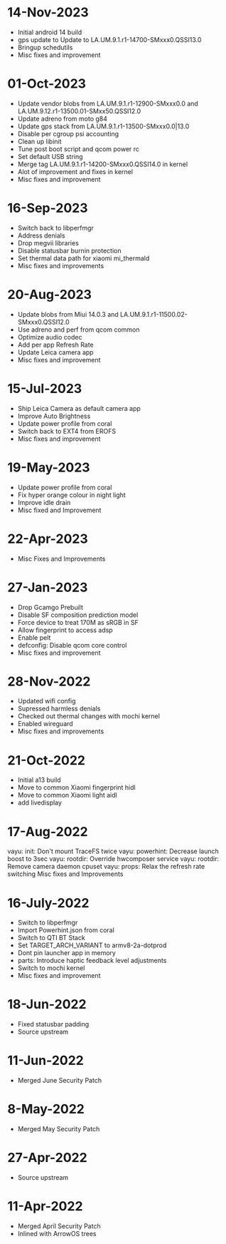# 14-Nov-2023
- Initial android 14 build
- gps update to Update to LA.UM.9.1.r1-14700-SMxxx0.QSSI13.0
- Bringup schedutils
- Misc fixes and improvement

# 01-Oct-2023
- Update vendor blobs from  LA.UM.9.1.r1-12900-SMxxx0.0 and LA.UM.9.12.r1-13500.01-SMxx50.QSSI12.0
- Update adreno from moto g84
- Update gps stack from LA.UM.9.1.r1-13500-SMxxx0.0|13.0
- Disable per cgroup psi accounting
- Clean up libinit
- Tune post boot script and qcom power rc 
- Set default USB string 
- Merge tag LA.UM.9.1.r1-14200-SMxxx0.QSSI14.0 in kernel
- Alot of improvement and fixes in kernel
- Misc fixes and improvement

# 16-Sep-2023
- Switch back to libperfmgr
- Address denials
- Drop megvii libraries
- Disable statusbar burnin protection
- Set thermal data path for xiaomi mi_thermald
- Misc fixes and improvements

# 20-Aug-2023
- Update blobs from Miui 14.0.3 and LA.UM.9.1.r1-11500.02-SMxxx0.QSSI12.0
- Use adreno and perf from qcom common
- Optimize audio codec
- Add per app Refresh Rate
- Update Leica camera app
- Misc fixes and improvement

# 15-Jul-2023
- Ship Leica Camera as default camera app
- Improve Auto Brightness 
- Update power profile from coral
- Switch back to EXT4 from EROFS
- Misc fixes and improvement

# 19-May-2023
- Update power profile from coral
- Fix hyper orange colour in night light
- Improve idle drain
- Misc fixed and Improvement

# 22-Apr-2023
- Misc Fixes and Improvements

# 27-Jan-2023
-  Drop Gcamgo Prebuilt
- Disable SF composition prediction model
- Force device to treat 170M as sRGB in SF
- Allow fingerprint to access adsp
- Enable pelt
- defconfig: Disable qcom core control
- Misc fixes and improvement

# 28-Nov-2022
- Updated wifi config 
- Supressed harmless denials
- Checked out thermal changes with mochi kernel
- Enabled wireguard
- Misc fixes and improvements

# 21-Oct-2022
- Initial a13 build
- Move to common Xiaomi fingerprint hidl
- Move to common Xiaomi light aidl
- add livedisplay

# 17-Aug-2022
vayu: init: Don't mount TraceFS twice
vayu: powerhint: Decrease launch boost to 3sec
vayu: rootdir: Override hwcomposer service
vayu: rootdir: Remove camera daemon cpuset
vayu: props: Relax the refresh rate switching
Misc fixes and Improvements

# 16-July-2022
- Switch to libperfmgr
- Import Powerhint.json from coral
- Switch to QTI BT Stack
- Set TARGET_ARCH_VARIANT to armv8-2a-dotprod
- Dont pin launcher app in memory
- parts: Introduce haptic feedback level adjustments
- Switch to mochi kernel 
- Misc fixes and improvement

# 18-Jun-2022
- Fixed statusbar padding
- Source upstream

# 11-Jun-2022
- Merged June Security Patch

# 8-May-2022
- Merged May Security Patch

# 27-Apr-2022
- Source upstream

# 11-Apr-2022
- Merged April Security Patch
- Inlined with ArrowOS trees
